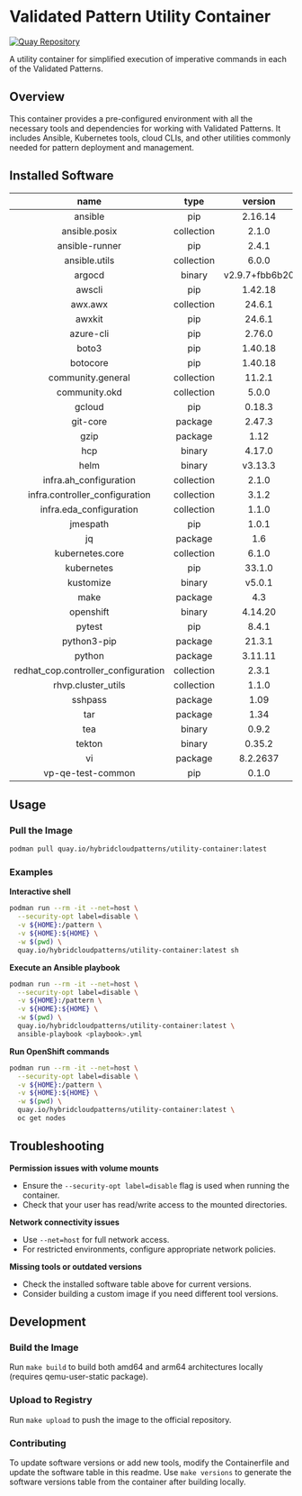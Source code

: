# Validated Pattern Utility Container

[![Quay Repository](https://img.shields.io/badge/Quay.io-utility--container-blue?logo=quay)](https://quay.io/repository/hybridcloudpatterns/utility-container)

A utility container for simplified execution of imperative commands in each of the Validated Patterns.

## Overview

This container provides a pre-configured environment with all the necessary tools and dependencies for working with Validated Patterns. It includes Ansible, Kubernetes tools, cloud CLIs, and other utilities commonly needed for pattern deployment and management.

## Installed Software

|               name                |  type    |   version    |
|:---------------------------------:|:--------:|:------------:|
|ansible                            |pip       |2.16.14       |
|ansible.posix                      |collection|2.1.0         |
|ansible-runner                     |pip       |2.4.1         |
|ansible.utils                      |collection|6.0.0         |
|argocd                             |binary    |v2.9.7+fbb6b20|
|awscli                             |pip       |1.42.18       |
|awx.awx                            |collection|24.6.1        |
|awxkit                             |pip       |24.6.1        |
|azure-cli                          |pip       |2.76.0        |
|boto3                              |pip       |1.40.18       |
|botocore                           |pip       |1.40.18       |
|community.general                  |collection|11.2.1        |
|community.okd                      |collection|5.0.0         |
|gcloud                             |pip       |0.18.3        |
|git-core                           |package   |2.47.3        |
|gzip                               |package   |1.12          |
|hcp                                |binary    |4.17.0        |
|helm                               |binary    |v3.13.3       |
|infra.ah_configuration             |collection|2.1.0         |
|infra.controller_configuration     |collection|3.1.2         |
|infra.eda_configuration            |collection|1.1.0         |
|jmespath                           |pip       |1.0.1         |
|jq                                 |package   |1.6           |
|kubernetes.core                    |collection|6.1.0         |
|kubernetes                         |pip       |33.1.0        |
|kustomize                          |binary    |v5.0.1        |
|make                               |package   |4.3           |
|openshift                          |binary    |4.14.20       |
|pytest                             |pip       |8.4.1         |
|python3-pip                        |package   |21.3.1        |
|python                             |package   |3.11.11       |
|redhat_cop.controller_configuration|collection|2.3.1         |
|rhvp.cluster_utils                 |collection|1.1.0         |
|sshpass                            |package   |1.09          |
|tar                                |package   |1.34          |
|tea                                |binary    |0.9.2         |
|tekton                             |binary    |0.35.2        |
|vi                                 |package   |8.2.2637      |
|vp-qe-test-common                  |pip       |0.1.0         |

## Usage

### Pull the Image

```bash
podman pull quay.io/hybridcloudpatterns/utility-container:latest
```

### Examples

**Interactive shell**

```bash
podman run --rm -it --net=host \
  --security-opt label=disable \
  -v ${HOME}:/pattern \
  -v ${HOME}:${HOME} \
  -w $(pwd) \
  quay.io/hybridcloudpatterns/utility-container:latest sh
```

**Execute an Ansible playbook**

```bash
podman run --rm -it --net=host \
  --security-opt label=disable \
  -v ${HOME}:/pattern \
  -v ${HOME}:${HOME} \
  -w $(pwd) \
  quay.io/hybridcloudpatterns/utility-container:latest \
  ansible-playbook <playbook>.yml
```

**Run OpenShift commands**

```bash
podman run --rm -it --net=host \
  --security-opt label=disable \
  -v ${HOME}:/pattern \
  -v ${HOME}:${HOME} \
  -w $(pwd) \
  quay.io/hybridcloudpatterns/utility-container:latest \
  oc get nodes
```

## Troubleshooting

**Permission issues with volume mounts**
- Ensure the `--security-opt label=disable` flag is used when running the container.
- Check that your user has read/write access to the mounted directories.

**Network connectivity issues**
- Use `--net=host` for full network access.
- For restricted environments, configure appropriate network policies.

**Missing tools or outdated versions**
- Check the installed software table above for current versions.
- Consider building a custom image if you need different tool versions.

## Development

### Build the Image

Run `make build` to build both amd64 and arm64 architectures locally (requires qemu-user-static package).

### Upload to Registry

Run `make upload` to push the image to the official repository.

### Contributing

To update software versions or add new tools, modify the Containerfile and update the software table in this readme. Use `make versions` to generate the software versions table from the container after building locally.
